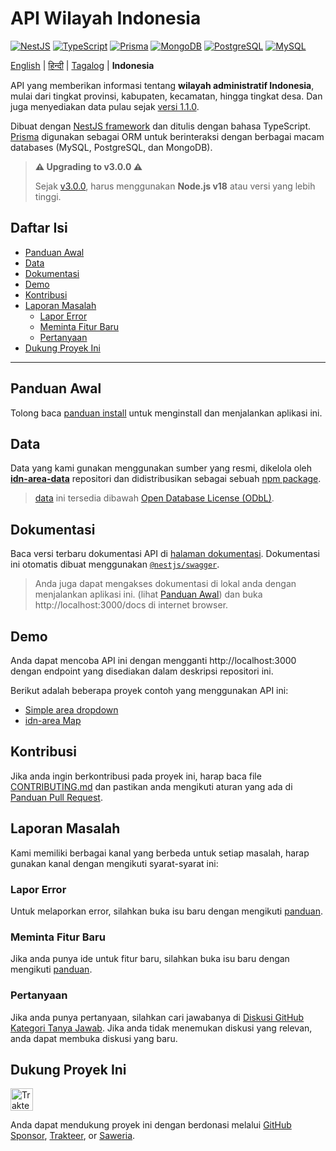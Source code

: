 <h1 align="">API Wilayah Indonesia</h1>

<p>
  <a href="https://nestjs.com"><img alt="NestJS" src="https://img.shields.io/badge/-NestJS-ea2845?style=flat-square&logo=nestjs&logoColor=white" /></a>
  <a href="https://www.typescriptlang.org"><img alt="TypeScript" src="https://img.shields.io/badge/-TypeScript-007ACC?style=flat-square&logo=typescript&logoColor=white" /></a>
  <a href="https://www.prisma.io"><img alt="Prisma" src="https://img.shields.io/badge/-Prisma-1B222D?style=flat-square&logo=prisma&logoColor=white" /></a>
  <a href="https://www.mongodb.com"><img alt="MongoDB" src="https://img.shields.io/badge/-MongoDB-47A248?style=flat-square&logo=mongodb&logoColor=white" /></a>
  <a href="https://www.postgresql.org"><img alt="PostgreSQL" src="https://img.shields.io/badge/-PostgreSQL-657991?style=flat-square&logo=postgresql&logoColor=white" /></a>
  <a href="https://www.mysql.com"><img alt="MySQL" src="https://img.shields.io/badge/-MySQL-00688F?style=flat-square&logo=mysql&logoColor=white" /></a>
</p>

[English](README.md) | [हिन्दी](docs/README_hi.md) | [Tagalog](docs/README_tl.md) | **Indonesia**

API yang memberikan informasi tentang **wilayah administratif Indonesia**, mulai dari tingkat provinsi, kabupaten, kecamatan, hingga tingkat desa. Dan juga menyediakan data pulau sejak [versi 1.1.0](https://github.com/fityannugroho/idn-area/releases/tag/v1.1.0).

Dibuat dengan [NestJS framework](https://nestjs.com) dan ditulis dengan bahasa TypeScript. [Prisma](https://www.prisma.io) digunakan sebagai ORM untuk berinteraksi dengan berbagai macam databases (MySQL, PostgreSQL, dan MongoDB).

> **⚠️ Upgrading to v3.0.0 ⚠️**
>
> Sejak [v3.0.0](https://github.com/fityannugroho/idn-area/releases/tag/v3.0.0), harus menggunakan **Node.js v18** atau versi yang lebih tinggi.

<h2>Daftar Isi</h2>

- [Panduan Awal](#panduan-awal)
- [Data](#data)
- [Dokumentasi](#dokumentasi)
- [Demo](#demo)
- [Kontribusi](#kontribusi)
- [Laporan Masalah](#laporan-masalah)
  - [Lapor Error](#lapor-error)
  - [Meminta Fitur Baru](#meminta-fitur-baru)
  - [Pertanyaan](#pertanyaan)
- [Dukung Proyek Ini](#dukung-proyek-ini)

---

## Panduan Awal

Tolong baca [panduan install](docs/installation.md) untuk menginstall dan menjalankan aplikasi ini.

## Data
Data yang kami gunakan menggunakan sumber yang resmi, dikelola oleh [**idn-area-data**](https://github.com/fityannugroho/idn-area-data) repositori dan didistribusikan sebagai sebuah [npm package](https://www.npmjs.com/package/idn-area-data).

> [data](https://github.com/fityannugroho/idn-area-data/tree/main/data) ini tersedia dibawah [Open Database License (ODbL)](https://github.com/fityannugroho/idn-area-data/blob/main/data/LICENSE.md).

## Dokumentasi

Baca versi terbaru dokumentasi API di [halaman dokumentasi](https://idn-area.cyclic.app/docs). Dokumentasi ini otomatis dibuat menggunakan [`@nestjs/swagger`](https://docs.nestjs.com/openapi/introduction).

> Anda juga dapat mengakses dokumentasi di lokal anda dengan menjalankan aplikasi ini. (lihat [Panduan Awal](#panduan-awal)) dan buka http://localhost:3000/docs di internet browser.

## Demo 

Anda dapat mencoba API ini dengan mengganti http://localhost:3000 dengan endpoint yang disediakan dalam deskripsi repositori ini.

Berikut adalah beberapa proyek contoh yang menggunakan API ini:

- [Simple area dropdown](https://github.com/fityannugroho/idn-area-example)
- [idn-area Map](https://github.com/fityannugroho/idn-area-map)

## Kontribusi

Jika anda ingin berkontribusi pada proyek ini, harap baca file [CONTRIBUTING.md](CONTRIBUTING.md) dan pastikan anda mengikuti aturan yang ada di [Panduan Pull Request](CONTRIBUTING.md#submitting-a-pull-request).

## Laporan Masalah

Kami memiliki berbagai kanal yang berbeda untuk setiap masalah, harap gunakan kanal dengan mengikuti syarat-syarat ini:

### Lapor Error
Untuk melaporkan error, silahkan buka isu baru dengan mengikuti [panduan](CONTRIBUTING.md#submitting-an-issue).

### Meminta Fitur Baru
Jika anda punya ide untuk fitur baru, silahkan buka isu baru dengan mengikuti [panduan](CONTRIBUTING.md#submitting-an-issue).

### Pertanyaan
Jika anda punya pertanyaan, silahkan cari jawabanya di [Diskusi GitHub Kategori Tanya Jawab](https://github.com/fityannugroho/idn-area/discussions/categories/q-a). Jika anda tidak menemukan diskusi yang relevan, anda dapat membuka diskusi yang baru.

## Dukung Proyek Ini

<a href="https://trakteer.id/fityannugroho/tip" target="_blank"><img id="wse-buttons-preview" src="https://cdn.trakteer.id/images/embed/trbtn-red-6.png" style="border: 0px none; height: 36px; --darkreader-inline-border-top: currentcolor; --darkreader-inline-border-right: currentcolor; --darkreader-inline-border-bottom: currentcolor; --darkreader-inline-border-left: currentcolor;" alt="Trakteer Saya" data-darkreader-inline-border-top="" data-darkreader-inline-border-right="" data-darkreader-inline-border-bottom="" data-darkreader-inline-border-left="" height="40"></a>

Anda dapat mendukung proyek ini dengan berdonasi melalui [GitHub Sponsor](https://github.com/sponsors/fityannugroho), [Trakteer](https://trakteer.id/fityannugroho/tip), or [Saweria](https://saweria.co/fityannugroho).
